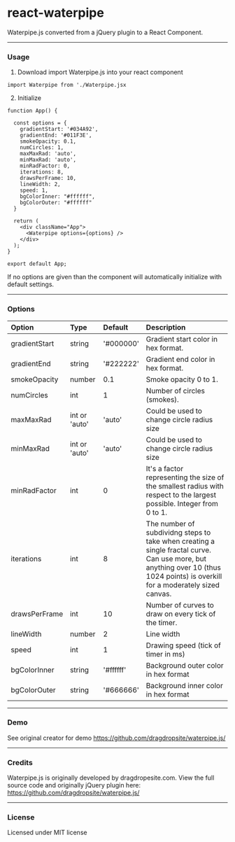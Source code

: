 # react-waterpipe
Waterpipe.js converted from a jQuery plugin to a React Component.

---
### Usage
1. Download import Waterpipe.js into your react component
```
import Waterpipe from './Waterpipe.jsx
```
2. Initialize
```
function App() {

  const options = {
    gradientStart: '#034A92',
    gradientEnd: '#011F3E',
    smokeOpacity: 0.1,
    numCircles: 1,
    maxMaxRad: 'auto',
    minMaxRad: 'auto',
    minRadFactor: 0,
    iterations: 8,
    drawsPerFrame: 10,
    lineWidth: 2,
    speed: 1,
    bgColorInner: "#ffffff",
    bgColorOuter: "#ffffff"
  }

  return (
    <div className="App">
      <Waterpipe options={options} />
    </div>
  );
}

export default App;
```

If no options are given than the component will automatically initialize with default settings.

---
### Options
| Option | Type | Default | Description |
| :--- | :--- | :--- | :--- |
| gradientStart | string | '#000000' | Gradient start color in hex format. |
| gradientEnd | string | '#222222' | Gradient end color in hex format. |
| smokeOpacity | number | 0.1 | Smoke opacity 0 to 1. |
| numCircles | int | 1 | Number of circles (smokes). |
| maxMaxRad | int or 'auto' | 'auto' | Could be used to change circle radius size |
| minMaxRad | int or 'auto' | 'auto' | Could be used to change circle radius size |
| minRadFactor | int | 0 | It's a factor representing the size of the smallest radius with respect to the largest possible. Integer from 0 to 1. |
| iterations | int | 8 | The number of subdividng steps to take when creating a single fractal curve. Can use more, but anything over 10 (thus 1024 points) is overkill for a moderately sized canvas. |
| drawsPerFrame | int | 10 | Number of curves to draw on every tick of the timer. |
| lineWidth | number | 2 | Line width |
| speed | int | 1 | Drawing speed (tick of timer in ms) |
| bgColorInner | string | '#ffffff' | Background outer color in hex format |
| bgColorOuter | string | '#666666' | Background inner color in hex format |


---
### Demo
See original creator for demo
https://github.com/dragdropsite/waterpipe.js/


---
### Credits
Waterpipe.js is originally developed by dragdropesite.com. View the full source code and originally jQuery plugin here:
https://github.com/dragdropsite/waterpipe.js/


---
### License
Licensed under MIT license
